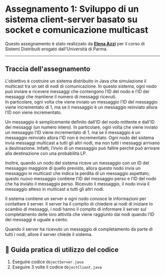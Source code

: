 # Assegnamento 1: Sviluppo di un sistema client-server basato su socket e comunicazione multicast
Questo assegnamento è stato realizzato da **[Elena Azzi](https://github.com/azzielena)** per il corso di Sistemi Distribuiti erogato dall'Università di Parma.

---
## Traccia dell'assegnamento

L'obiettivo è costruire un sistema distribuito in Java che simulazione il multicast tra un set di  nodi di comunicazione. 
In questo sistema, ogni nodo può inviare e ricevere messaggi che contengono l’ID del nodo e l’ID dei messaggi che mantiene il numero di messaggi ricevuti.  
In particolare, ogni volta che viene inviato un messaggio l’ID del messaggio viene incrementato di 1, ma se il messaggio è un messaggio reinviato allora l’ID non viene incrementato. 


Un messaggio è semplicemente definito dall'ID del nodo mittente e dall'ID dei messaggi (un numero intero). 
In particolare, ogni volta che viene inviato un messaggio l’ID viene  incrementato di 1, ma se il messaggio è un messaggio reinviato allora l’ID non è incrementato. 
Ogni nodo del sistema invia  messaggi multicast a tutti gli altri nodi, ma non tutti i messaggi  arrivano a destinazione. Infatti, l’invio di un messaggio può fallire perché può arrivare alla 
destinazione con una probabilità LP. 


Inoltre, quando un nodo del sistema  riceve un messaggio  con un ID del messaggio maggiore di quello previsto, allora questo nodo invia un messaggio in  multicast che indica la perdita di un messaggio aspettato; questo nuovo messaggio contiene 
l'ID del messaggio perso e l’ID del nodo che ha inviato il messaggio perso. Ricevuto il  messaggio, il nodo invia il messaggio atteso in multicast a tutti gli altri nodi. 


Il sistema contiene un server e ogni nodo conosce le informazioni per contattare il server. Il server ha il compito di chiedere ai nodi di iniziare lo scambio di messaggi, i nodi hanno il 
compito di informare il server sul completamento delle loro attività che viene raggiunto dai nodi 
quando l’ID  dei messaggi è uguale a cento. 


Quando il server ha ricevuto un messaggio di completamento da parte di tutti i nodi, allore il server chiede il sistema.


## 📖 Guida pratica di utilizzo del codice

1) Eseguire codice `ObjectServer.java`
2) Eseguire 3 volte il codice `ObjectClient.java`


